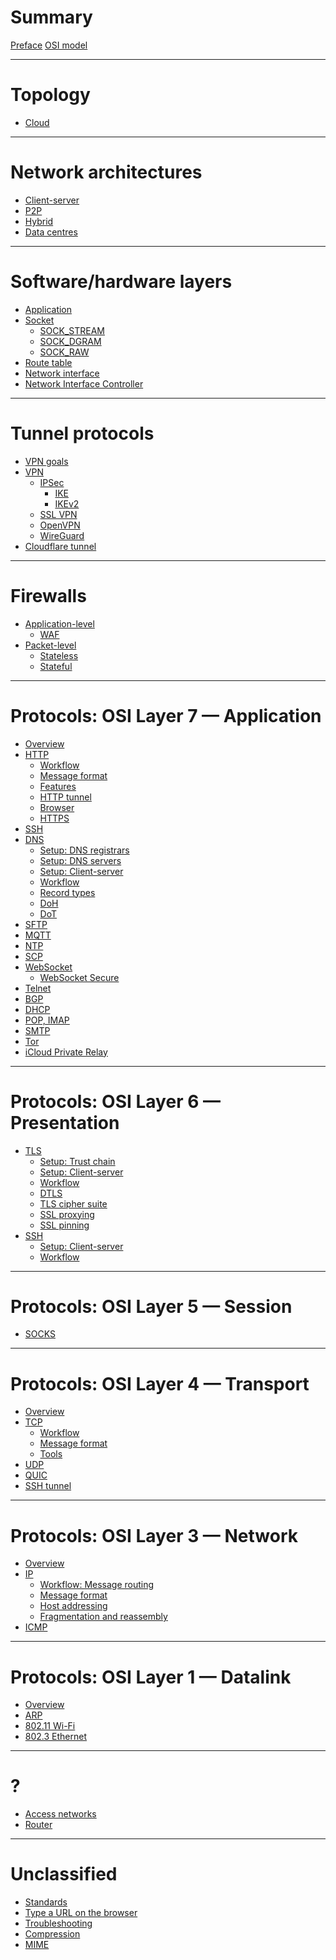 # Summary

[Preface](./preface.md)
[OSI model](./osi-model.md)

---

# Topology

- [Cloud](./cloud-topology.md)

---

# Network architectures

- [Client-server]()
- [P2P]()
- [Hybrid]()
- [Data centres]()

---

# Software/hardware layers

- [Application]()
- [Socket](./software-hardware-layers/socket.md)
  - [SOCK_STREAM](./software-hardware-layers/socket/sock-stream.md)
  - [SOCK_DGRAM](./software-hardware-layers/socket/sock-dgram.md)
  - [SOCK_RAW](./software-hardware-layers/socket/sock-raw.md)
- [Route table](./software-hardware-layers/route-table.md)
- [Network interface](./software-hardware-layers/interfaces.md)
- [Network Interface Controller](./software-hardware-layers/network-interface-card.md)

---

# Tunnel protocols

- [VPN goals]()
- [VPN](./vpn/index.md)
  - [IPSec](./vpn/ipsec.md)
    - [IKE]()
    - [IKEv2](./vpn/ikev2.md)
  - [SSL VPN]()
  - [OpenVPN](./vpn/openvpn.md)
  - [WireGuard](./vpn/wireguard.md)
- [Cloudflare tunnel]()

---

# Firewalls

- [Application-level]()
  - [WAF]()
- [Packet-level]()
  - [Stateless]()
  - [Stateful]()

---

# Protocols: OSI Layer 7 — Application

- [Overview](./osi-layer-7/index.md)
- [HTTP](./osi-layer-7/http.md) 
  - [Workflow]()
  - [Message format](./osi-layer-7/http/message-format.md)
  - [Features](./osi-layer-7/http/features.md)
  - [HTTP tunnel](./osi-layer-7/http/tunnel.md)
  - [Browser](./osi-layer-7/http/browser.md)
  - [HTTPS](./osi-layer-7/https.md)
- [SSH](./osi-layer-7/ssh.md)
- [DNS](./osi-layer-7/dns/index.md)
  - [Setup: DNS registrars]()
  - [Setup: DNS servers]()
  - [Setup: Client-server]()
  - [Workflow]()
  - [Record types](./osi-layer-7/dns/record-types.md)
  - [DoH](./osi-layer-7/dns/doh.md)
  - [DoT]()
- [SFTP](./osi-layer-7/sftp.md)
- [MQTT]()
- [NTP]()
- [SCP]()
- [WebSocket](./osi-layer-7/websocket.md)
  - [WebSocket Secure](./osi-layer-7/websocket-secure.md)
- [Telnet](./osi-layer-7/telnet.md)
- [BGP](./osi-layer-7/bgp.md)
- [DHCP](./osi-layer-7/dhcp.md)
- [POP, IMAP](./osi-layer-7/pop-imap.md)
- [SMTP](./osi-layer-7/smtp.md)
- [Tor](./osi-layer-7/tor.md)
- [iCloud Private Relay](./osi-layer-7/icloud-private-relay.md)

---

# Protocols: OSI Layer 6 — Presentation

- [TLS](./osi-layer-6/tls/index.md)
  - [Setup: Trust chain](./osi-layer-6/tls/trust-chain.md)
  - [Setup: Client-server](./osi-layer-6/tls/setup.md)
  - [Workflow]()
  - [DTLS]()
  - [TLS cipher suite](./osi-layer-6/tls/cipher-suite.md)
  - [SSL proxying](./osi-layer-6/tls/ssl-proxying.md)
  - [SSL pinning](./osi-layer-6/tls/ssl-pinning.md)
- [SSH](./osi-layer-6/ssh/index.md)
  - [Setup: Client-server](./osi-layer-6/ssh/setup.md)
  - [Workflow](./osi-layer-6/ssh/workflow.md)

---

# Protocols: OSI Layer 5 — Session

- [SOCKS]()

---

# Protocols: OSI Layer 4 — Transport

- [Overview](./osi-layer-4/transport-layer.md)
- [TCP](./osi-layer-4/tcp.md)
  - [Workflow](./osi-layer-4/tcp/3-way-handshake.md)
  - [Message format](./osi-layer-4/tcp/message-format.md)
  - [Tools](./osi-layer-4/tcp/inspect.md)
- [UDP](./osi-layer-4/udp.md)
- [QUIC](./osi-layer-4/quic.md)
- [SSH tunnel](./osi-layer-4/ssh/ssh-tunnel.md)

---

# Protocols: OSI Layer 3 — Network

- [Overview](./osi-layer-3/network-layer.md)
- [IP](./osi-layer-3/ipv4.md)
  - [Workflow: Message routing](./osi-layer-3/ip/routing.md)
  - [Message format](./osi-layer-3/ip/ip-packet.md)
  - [Host addressing](./osi-layer-3/ip/ip-addresses.md)
  - [Fragmentation and reassembly](./osi-layer-3/ip/fragmentation-and-reassembly.md)
- [ICMP](./osi-layer-3/icmp.md)

---

# Protocols: OSI Layer 1 — Datalink

- [Overview](./osi-layer-1/index.md)
- [ARP](./osi-layer-1/arp.md)
- [802.11 Wi-Fi]()
- [802.3 Ethernet]()

---

# ?

- [Access networks](./access-networks.md)
- [Router](./osi-layer-3/router.md)

---

# Unclassified

- [Standards](./standards.md)
- [Type a URL on the browser](./what-happens.md)
- [Troubleshooting](./troubleshooting.md)
- [Compression]()
- [MIME]()
